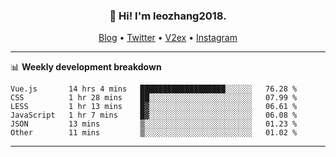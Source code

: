 <h3 align="center">👋 Hi! I'm leozhang2018.</h3>
<p align="center">
  <a href="https://leozhang2018.me">Blog</a> •
  <a href="https://twitter.com/leozhang2018">Twitter</a> •
  <a href="https://www.v2ex.com/member/leozhang">V2ex</a> •
  <a href="https://www.instagram.com/leozhanghere">Instagram</a>
</p>

-------

📊 **Weekly development breakdown**
<!--START_SECTION:waka-->

```text
Vue.js       14 hrs 4 mins   ███████████████████░░░░░░   76.28 %
CSS          1 hr 28 mins    ██░░░░░░░░░░░░░░░░░░░░░░░   07.99 %
LESS         1 hr 13 mins    █▓░░░░░░░░░░░░░░░░░░░░░░░   06.61 %
JavaScript   1 hr 7 mins     █▓░░░░░░░░░░░░░░░░░░░░░░░   06.08 %
JSON         13 mins         ▒░░░░░░░░░░░░░░░░░░░░░░░░   01.23 %
Other        11 mins         ▒░░░░░░░░░░░░░░░░░░░░░░░░   01.02 %
```

<!--END_SECTION:waka-->
-------
